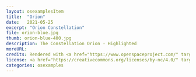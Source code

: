 ```yaml
---
layout: osexamplesItem
title:  "Orion"
date:   2021-05-25
excerpt: "Orion Constellation"
file: orion-blue.jpg
thumb: orion-blue-400.jpg
description: The Constellation Orion - Highlighted
moreURL:
credits: Rendered with <a href="https://www.openspaceproject.com/" target="_blank">OpenSpace</a>, by James Hedberg.
license: <a href="https://creativecommons.org/licenses/by-nc/4.0/" target="_blank">CC BY-NC 4.0</a>
categories: osexamples
---
```

